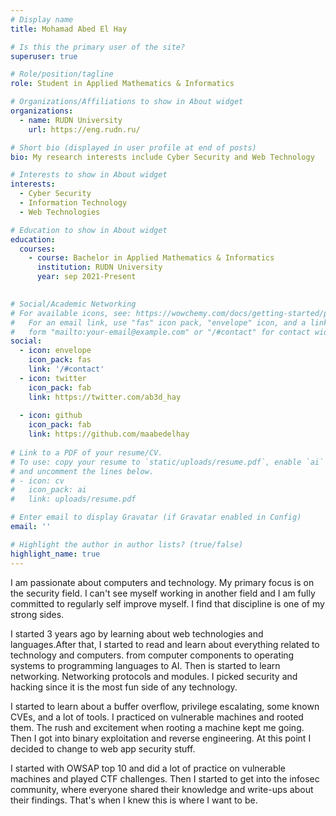 ```yaml
---
# Display name
title: Mohamad Abed El Hay

# Is this the primary user of the site?
superuser: true

# Role/position/tagline
role: Student in Applied Mathematics & Informatics

# Organizations/Affiliations to show in About widget
organizations:
  - name: RUDN University
    url: https://eng.rudn.ru/

# Short bio (displayed in user profile at end of posts)
bio: My research interests include Cyber Security and Web Technology

# Interests to show in About widget
interests:
  - Cyber Security 
  - Information Technology
  - Web Technologies

# Education to show in About widget
education:
  courses:
    - course: Bachelor in Applied Mathematics & Informatics
      institution: RUDN University
      year: sep 2021-Present
   

# Social/Academic Networking
# For available icons, see: https://wowchemy.com/docs/getting-started/page-builder/#icons
#   For an email link, use "fas" icon pack, "envelope" icon, and a link in the
#   form "mailto:your-email@example.com" or "/#contact" for contact widget.
social:
  - icon: envelope
    icon_pack: fas
    link: '/#contact'
  - icon: twitter
    icon_pack: fab
    link: https://twitter.com/ab3d_hay
  
  - icon: github
    icon_pack: fab
    link: https://github.com/maabedelhay
  
# Link to a PDF of your resume/CV.
# To use: copy your resume to `static/uploads/resume.pdf`, enable `ai` icons in `params.toml`,
# and uncomment the lines below.
# - icon: cv
#   icon_pack: ai
#   link: uploads/resume.pdf

# Enter email to display Gravatar (if Gravatar enabled in Config)
email: ''

# Highlight the author in author lists? (true/false)
highlight_name: true
---
```


I  am passionate about computers and technology. My primary focus is on the security field. I can't see myself working in another field and I am fully committed to regularly self improve myself. I find that discipline is one of my strong sides.

I started 3 years ago by learning about web technologies and languages.After that, I started to read and learn about everything related to technology and computers. from computer components to operating systems to programming languages to AI. Then is started to learn networking. Networking protocols and modules. I picked security and hacking since it is the most fun side of any technology.

I started to learn about a buffer overflow, privilege escalating, some known CVEs, and a lot of tools. I practiced on vulnerable machines and rooted them. The rush and excitement when rooting a machine kept me going. Then I got into binary exploitation and reverse engineering. At this point I  decided to change to web app security stuff.

I started with OWSAP top 10 and did a lot of practice on vulnerable machines and played CTF challenges. Then I started to get into the  infosec community, where everyone shared their knowledge and  write-ups about their findings. That's when I knew this is where I want to be.
<!---
{{< icon name="download" pack="fas" >}} Download my {{< staticref "uploads/demo_resume.pdf" "newtab" >}}resumé{{< /staticref >}}. -->
